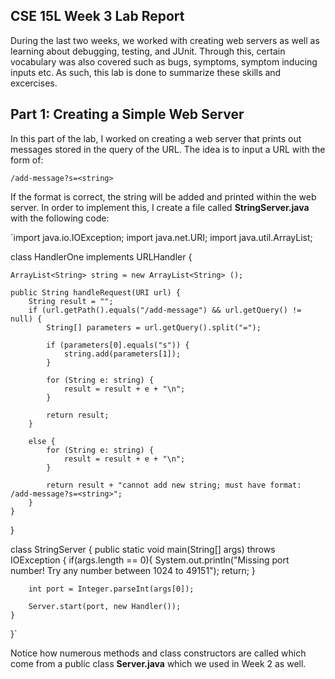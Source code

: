 CSE 15L Week 3 Lab Report
---

During the last two weeks, we worked with creating web servers as well as learning about debugging, testing, and JUnit. Through this, certain vocabulary was also covered such as bugs, symptoms, symptom inducing inputs etc. As such, this lab is done to summarize these skills and excercises. 

Part 1: Creating a Simple Web Server
---

In this part of the lab, I worked on creating a web server that prints out messages stored in the query of the URL. The idea is to input a URL with the form of:

`/add-message?s=<string>`

If the format is correct, the string will be added and printed within the web server. In order to implement this, I create a file called **StringServer.java** with the following code:

`import java.io.IOException;
import java.net.URI;
import java.util.ArrayList;

class HandlerOne implements URLHandler {

    ArrayList<String> string = new ArrayList<String> ();

    public String handleRequest(URI url) {
        String result = "";
        if (url.getPath().equals("/add-message") && url.getQuery() != null) {
            String[] parameters = url.getQuery().split("=");

            if (parameters[0].equals("s")) {
                string.add(parameters[1]);
            }

            for (String e: string) {
                result = result + e + "\n";
            }

            return result;
        }

        else {
            for (String e: string) {
                result = result + e + "\n";
            }

            return result + "cannot add new string; must have format: /add-message?s=<string>";
        }
    }
}

class StringServer {
    public static void main(String[] args) throws IOException {
        if(args.length == 0){
            System.out.println("Missing port number! Try any number between 1024 to 49151");
            return;
        }

        int port = Integer.parseInt(args[0]);

        Server.start(port, new Handler());
    }
}`

Notice how numerous methods and class constructors are called which come from a public class **Server.java** which we used in Week 2 as well. 
